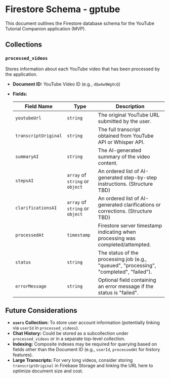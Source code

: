 # Firestore Schema - gptube

This document outlines the Firestore database schema for the YouTube Tutorial Companion application (MVP).

## Collections

### `processed_videos`

Stores information about each YouTube video that has been processed by the application.

*   **Document ID:** YouTube Video ID (e.g., `dQw4w9WgXcQ`)

*   **Fields:**

    | Field Name         | Type                          | Description                                                                 |
    | ------------------ | ----------------------------- | --------------------------------------------------------------------------- |
    | `youtubeUrl`       | `string`                      | The original YouTube URL submitted by the user.                             |
    | `transcriptOriginal`| `string`                      | The full transcript obtained from YouTube API or Whisper API.              |
    | `summaryAI`        | `string`                      | The AI-generated summary of the video content.                              |
    | `stepsAI`          | `array` of `string` or `object` | An ordered list of AI-generated step-by-step instructions. (Structure TBD) |
    | `clarificationsAI` | `array` of `string` or `object` | An ordered list of AI-generated clarifications or corrections. (Structure TBD) |
    | `processedAt`      | `timestamp`                   | Firestore server timestamp indicating when processing was completed/attempted. |
    | `status`           | `string`                      | The status of the processing job (e.g., "queued", "processing", "completed", "failed"). |
    | `errorMessage`     | `string`                      | Optional field containing an error message if the status is "failed".       |

## Future Considerations

*   **`users` Collection:** To store user account information (potentially linking via `userId` in `processed_videos`).
*   **Chat History:** Could be stored as a subcollection under `processed_videos` or in a separate top-level collection.
*   **Indexing:** Composite indexes may be required for querying based on fields other than the Document ID (e.g., `userId`, `processedAt` for history features).
*   **Large Transcripts:** For very long videos, consider storing `transcriptOriginal` in Firebase Storage and linking the URL here to optimize document size and cost. 